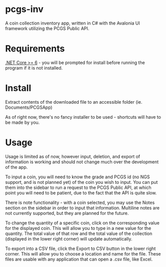 # pcgs-inv
A coin collection inventory app, written in C# with the Avalonia UI framework utilizing the PCGS Public API.

# Requirements
[.NET Core >= 6](https://dotnet.microsoft.com/en-us/download) - you will be prompted for install before running the program if it is not installed.

# Install
Extract contents of the downloaded file to an accessible folder (ie. Documents/PCGSApp)

As of right now, there's no fancy installer to be used - shortcuts will have to be made by you.

# Usage
Usage is limited as of now, however input, deletion, and export of information is working and should not change much
over the development of the app.

To input a coin, you will need to know the grade and PCGS id (no NGS support, and is not planned yet) of the coin you
wish to input. You can put them into the sidebar to run a request to the PCGS Public API, at which point you will need
to be patient, due to the fact that the API is quite slow.

There is note functionality - with a coin selected, you may use the Notes section on the sidebar in order to input
that information. Multiline notes are not currently supported, but they are planned for the future.

To change the quantity of a specific coin, click on the corresponding value for the displayed coin. This will allow you
to type in a new value for the quantity. The total value of that row and the total value of the collection (displayed
in the lower right corner) will update automatically.

To export into a CSV file, click the Export to CSV button in the lower right corner. This will allow you to choose a
location and name for the file. These files are usable with any application that can open a .csv file, like Excel.

